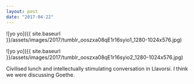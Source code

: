 ```yaml
---
layout: post
date: "2017-04-22"
---
```


![yo yo]({{ site.baseurl }}/assets/images/2017/tumblr_ooszxa08qE1r16syio1_1280-1024x576.jpg)

![yo yo]({{ site.baseurl }}/assets/images/2017/tumblr_ooszxa08qE1r16syio2_1280-1024x576.jpg)

Civilised lunch and intellectually stimulating conversation in Llavorsí. I think we were discussing Goethe.

